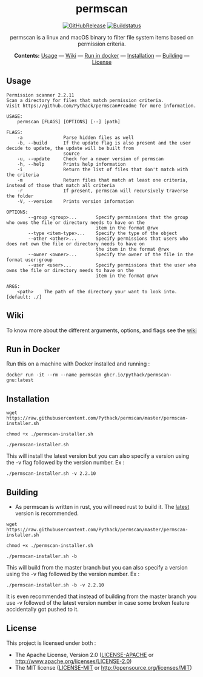 <div align="center">

# permscan

[![GitHubRelease](https://img.shields.io/github/release/Pythack/permscan.svg?style=flat)](https://github.com/Pythack/permscan/releases/latest)
[![Buildstatus](https://github.com/Pythack/permscan/workflows/ci/badge.svg)](https://github.com/Pythack/permscan/actions)

permscan is a linux and macOS binary to filter file system items based on
permission criteria.

**Contents:** [Usage](#usage) — [Wiki](#wiki) — [Run in docker](#run-in-docker) —
[Installation](#installation) — [Building](#building) — [License](#license)

</div>

## Usage

```
Permission scanner 2.2.11
Scan a directory for files that match permission criteria.
Visit https://github.com/Pythack/permscan#readme for more information.

USAGE:
    permscan [FLAGS] [OPTIONS] [--] [path]

FLAGS:
    -a               Parse hidden files as well
    -b, --build      If the update flag is also present and the user decide to update, the update will be built from
                     source
    -u, --update     Check for a newer version of permscan
    -h, --help       Prints help information
    -i               Return the list of files that don't match with the criteria
    -m               Return files that match at least one criteria, instead of those that match all criteria
    -r               If present, permscan will recursively traverse the folder
    -V, --version    Prints version information

OPTIONS:
        --group <group>...       Specify permissions that the group who owns the file or directory needs to have on the
                                 item in the format @rwx
        --type <item-type>...    Specify the type of the object
        --other <other>...       Specify permissions that users who does not own the file or directory needs to have on
                                 the item in the format @rwx
        --owner <owner>...       Specify the owner of the file in the format user:group
        --user <user>...         Specify permissions that the user who owns the file or directory needs to have on the
                                 item in the format @rwx

ARGS:
    <path>    The path of the directory your want to look into. [default: ./]
```

## Wiki

To know more about the different arguments, options, and flags see the [wiki](https://github.com/Pythack/permscan/wiki)

## Run in Docker

Run this on a machine with Docker installed and running :

```console
docker run -it --rm --name permscan ghcr.io/pythack/permscan-gnu:latest
```

## Installation

```
wget https://raw.githubusercontent.com/Pythack/permscan/master/permscan-installer.sh
```

```
chmod +x ./permscan-installer.sh
```

```
./permscan-installer.sh
```

This will install the latest version but you can also specify a version using
the -v flag followed by the version number.
Ex :

```
./permscan-installer.sh -v 2.2.10
```

## Building

* As permscan is written in rust, you will need rust to build it. The
  [latest](https://www.rust-lang.org/tools/install) version is recommended.

```
wget https://raw.githubusercontent.com/Pythack/permscan/master/permscan-installer.sh
```

```
chmod +x ./permscan-installer.sh
```

```
./permscan-installer.sh -b
```

This will build from the master branch but you can also specify a version using
the -v flag followed by the version number. Ex :

```
./permscan-installer.sh -b -v 2.2.10
```

It is even recommended that instead
of building from the master branch you use -v followed of the latest version number
in case some broken feature accidentally got pushed to it.

## License

This project is licensed under both :

* The Apache License, Version 2.0 ([LICENSE-APACHE](LICENSE-APACHE) or <http://www.apache.org/licenses/LICENSE-2.0>)
* The MIT license ([LICENSE-MIT](LICENSE-MIT) or
  <http://opensource.org/licenses/MIT>)
